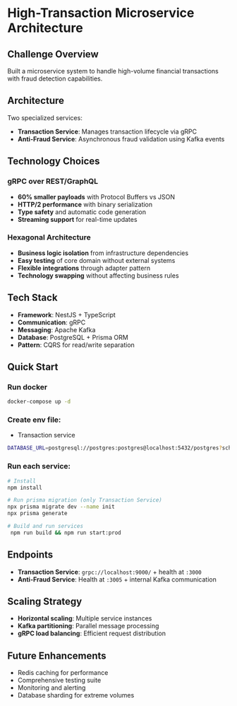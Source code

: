 # High-Transaction Microservice Architecture

## Challenge Overview
Built a microservice system to handle high-volume financial transactions with fraud detection capabilities.

## Architecture
Two specialized services:
- **Transaction Service**: Manages transaction lifecycle via gRPC
- **Anti-Fraud Service**: Asynchronous fraud validation using Kafka events

## Technology Choices

### gRPC over REST/GraphQL
- **60% smaller payloads** with Protocol Buffers vs JSON
- **HTTP/2 performance** with binary serialization
- **Type safety** and automatic code generation
- **Streaming support** for real-time updates

### Hexagonal Architecture
- **Business logic isolation** from infrastructure dependencies
- **Easy testing** of core domain without external systems
- **Flexible integrations** through adapter pattern
- **Technology swapping** without affecting business rules

## Tech Stack
- **Framework**: NestJS + TypeScript
- **Communication**: gRPC
- **Messaging**: Apache Kafka
- **Database**: PostgreSQL + Prisma ORM
- **Pattern**: CQRS for read/write separation

## Quick Start
### Run docker 
```bash
docker-compose up -d
```

### Create env file:
-   Transaction service
```bash
DATABASE_URL=postgresql://postgres:postgres@localhost:5432/postgres?schema=public
```


### Run each service:
```bash
# Install
npm install

# Run prisma migration (only Transaction Service)
npx prisma migrate dev --name init
npx prisma generate

# Build and run services
 npm run build && npm run start:prod
```

## Endpoints
- **Transaction Service**: `grpc://localhost:9000/` + health at `:3000`
- **Anti-Fraud Service**: Health at `:3005` + internal Kafka communication

## Scaling Strategy
- **Horizontal scaling**: Multiple service instances
- **Kafka partitioning**: Parallel message processing
- **gRPC load balancing**: Efficient request distribution

## Future Enhancements
- Redis caching for performance
- Comprehensive testing suite
- Monitoring and alerting
- Database sharding for extreme volumes